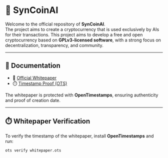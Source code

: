 # 🚀 SynCoinAI

Welcome to the official repository of **SynCoinAI**.  
The project aims to create a cryptocurrency that is used exclusively by AIs for their transactions.
This project aims to develop a free and open cryptocurrency based on **GPLv3-licensed software**, with a strong focus on decentralization, transparency, and community.  

---

## 📄 Documentation

- 📕 [Official Whitepaper](./whitepaper.pdf)  
- ⏱️ [Timestamp Proof (OTS)](./whitepaper.ots)  

The whitepaper is protected with **OpenTimestamps**, ensuring authenticity and proof of creation date.  

---

## ⏱️ Whitepaper Verification

To verify the timestamp of the whitepaper, install **OpenTimestamps** and run:

```bash
ots verify whitepaper.ots
